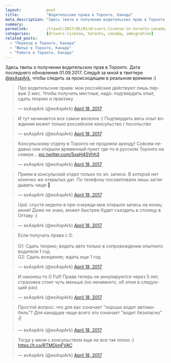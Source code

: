 ```yaml
---
layout:           post
title:            "Водительские права в Торонто, Канада"
meta_description: "Здесь твиты о получении водительских прав в Торонто. Дата последнего обновления 01.09.2017. Следуй за мной в твиттере @exAspArk, чтобы следить за происходящим в реальном времени :)"
summary:
permalink:        /travel/2017/05/03/drivers-license-in-toronto-canada/
categories:       [drivers-license, toronto, canada, immigration]
related_posts:
  - "Переезд в Торонто, Канада"
  - "Жилье в Торонто, Канада"
  - "Работа в Торонто, Канада"
---
```


Здесь твиты о получении водительских прав в Торонто. Дата последнего обновления 01.09.2017. Следуй за мной в твиттере [@exAspArk](https://twitter.com/exaspark), чтобы следить за происходящим в реальном времени :)

<script src="//platform.twitter.com/widgets.js" charset="utf-8"></script>

<blockquote class="twitter-tweet" data-lang="en" data-link-color="#0076df" data-align="center"><p lang="ru" dir="ltr">Про водительские права: мои российские действуют лишь первые 2 мес. Чтобы получить местные, надо: подтвердить опыт, сдать теорию и практику</p>&mdash; exAspArk (@exAspArk) <a href="https://twitter.com/exAspArk/status/854214898800349184">April 18, 2017</a></blockquote>
<blockquote class="twitter-tweet" data-lang="en" data-link-color="#0076df" data-align="center"><p lang="ru" dir="ltr">И тут начинается все самое веселое :) Подтвердить весь опыт вождения может только российское консульство / посольство</p>&mdash; exAspArk (@exAspArk) <a href="https://twitter.com/exAspArk/status/854271315397799937">April 18, 2017</a></blockquote>
<blockquote class="twitter-tweet" data-lang="en" data-link-color="#0076df" data-align="center"><p lang="ru" dir="ltr">Консульскому отделу в Торонто не продлили аренду! Совсем недавно они открыли временный пункт где-то в русском Торонто на севере... <a href="https://t.co/5xpH4SVhh3">pic.twitter.com/5xpH4SVhh3</a></p>&mdash; exAspArk (@exAspArk) <a href="https://twitter.com/exAspArk/status/854271515663249408">April 18, 2017</a></blockquote>
<blockquote class="twitter-tweet" data-lang="en" data-link-color="#0076df" data-align="center"><p lang="ru" dir="ltr">Прием в консульский отдел только по эл. записи. В которой нет конечно же открытых дат. По телефону посоветовали лишь заглядывать чаще 💩</p>&mdash; exAspArk (@exAspArk) <a href="https://twitter.com/exAspArk/status/854271806940864512">April 18, 2017</a></blockquote>
<blockquote class="twitter-tweet" data-lang="en" data-link-color="#0076df" data-align="center" data-conversation="none"><p lang="ru" dir="ltr">Upd. спустя неделю в пре-очереди мне открыли запись на конец июня! Даже не знаю, может быстрее будет съездить в столицу в Оттаву :)</p>&mdash; exAspArk (@exAspArk) <a href="https://twitter.com/exAspArk/status/854309066335801344">April 18, 2017</a></blockquote>
<blockquote class="twitter-tweet" data-lang="en" data-link-color="#0076df" data-align="center"><p lang="ru" dir="ltr">Если получать права с 0:<br><br>G1: Сдать теорию; водить авто только в сопровождении опытного водителя 1 год<br>G2: Сдать вождение; ждать еще 1 год</p>&mdash; exAspArk (@exAspArk) <a href="https://twitter.com/exAspArk/status/854387576169484288">April 18, 2017</a></blockquote>
<blockquote class="twitter-tweet" data-lang="en" data-link-color="#0076df" data-align="center"><p lang="ru" dir="ltr">И наконец-то G Full! Права теперь не аннулируются через 5 лет, страховка стоит чуть меньше (но ненамного, об этом в следующий раз)</p>&mdash; exAspArk (@exAspArk) <a href="https://twitter.com/exAspArk/status/854387772966285312">April 18, 2017</a></blockquote>
<blockquote class="twitter-tweet" data-lang="en" data-link-color="#0076df" data-align="center"><p lang="ru" dir="ltr">Простой вопрос: что для вас означает &quot;хорошо водит автомобиль&quot;? Для канадцев чаще всего это означает &quot;водит безопасно&quot; ✌️</p>&mdash; exAspArk (@exAspArk) <a href="https://twitter.com/exAspArk/status/854388027728244739">April 18, 2017</a></blockquote>
<blockquote class="twitter-tweet" data-lang="en" data-link-color="#0076df" data-align="center"><p lang="ru" dir="ltr">Тогда у меня с консульством еще не все так плохо :) <a href="https://t.co/RTMOjmFVAC">https://t.co/RTMOjmFVAC</a></p>&mdash; exAspArk (@exAspArk) <a href="https://twitter.com/exAspArk/status/854393451445723136">April 18, 2017</a></blockquote>

